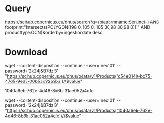 # Query
https://scihub.copernicus.eu/dhus/search?q=(platformname:Sentinel-1 AND footprint:"Intersects(POLYGON((98 0, 105 0, 105 30,98 30,98 0)))" AND producttype:OCN)&orderby=ingestiondate desc

# Download
wget --content-disposition --continue --user='neo101' --password='2k24j&B7dz!3' "https://scihub.copernicus.eu/dhus/odata/v1/Products('c54e0140-bc75-47d5-9ed5-00b5ac32a3ba')/\$value"

1040a6eb-762e-4d46-8b6b-31ae052a4dfc

wget --content-disposition --continue --user='neo101' --password='2k24j&B7dz!3' "https://scihub.copernicus.eu/dhus/odata/v1/Products('1040a6eb-762e-4d46-8b6b-31ae052a4dfc')/\$value"

